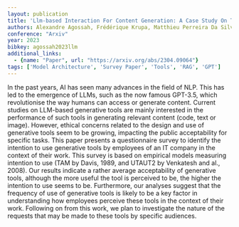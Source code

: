 ```yaml
---
layout: publication
title: 'Llm-based Interaction For Content Generation: A Case Study On The Perception Of Employees In An IT Department'
authors: Alexandre Agossah, Frédérique Krupa, Matthieu Perreira Da Silva, Patrick Le Callet
conference: "Arxiv"
year: 2023
bibkey: agossah2023llm
additional_links:
  - {name: "Paper", url: "https://arxiv.org/abs/2304.09064"}
tags: ['Model Architecture', 'Survey Paper', 'Tools', 'RAG', 'GPT']
---
```

In the past years, AI has seen many advances in the field of NLP. This has
led to the emergence of LLMs, such as the now famous GPT-3.5, which
revolutionise the way humans can access or generate content. Current studies on
LLM-based generative tools are mainly interested in the performance of such
tools in generating relevant content (code, text or image). However, ethical
concerns related to the design and use of generative tools seem to be growing,
impacting the public acceptability for specific tasks. This paper presents a
questionnaire survey to identify the intention to use generative tools by
employees of an IT company in the context of their work. This survey is based
on empirical models measuring intention to use (TAM by Davis, 1989, and UTAUT2
by Venkatesh and al., 2008). Our results indicate a rather average
acceptability of generative tools, although the more useful the tool is
perceived to be, the higher the intention to use seems to be. Furthermore, our
analyses suggest that the frequency of use of generative tools is likely to be
a key factor in understanding how employees perceive these tools in the context
of their work. Following on from this work, we plan to investigate the nature
of the requests that may be made to these tools by specific audiences.
